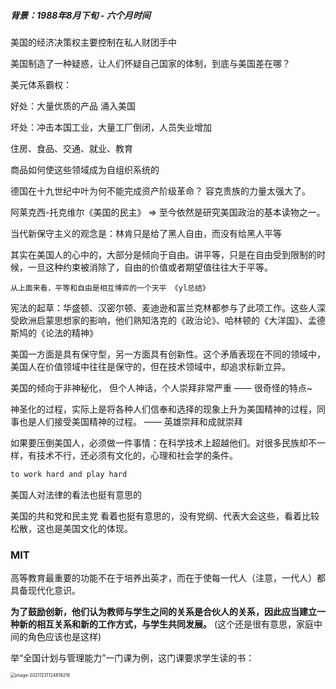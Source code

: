 ##### 背景：1988年8月下旬 - 六个月时间

美国的经济决策权主要控制在私人财团手中



美国制造了一种疑惑，让人们怀疑自己国家的体制，到底与美国差在哪？



美元体系霸权：

好处：大量优质的产品 涌入美国 

坏处：冲击本国工业，大量工厂倒闭，人员失业增加



住房、食品、交通、就业、教育

商品如何使这些领域成为自组织系统的



德国在十九世纪中叶为何不能完成资产阶级革命？  容克贵族的力量太强大了。

阿莱克西-托克维尔《美国的民主》 => 至今依然是研究美国政治的基本读物之一。

当代新保守主义的观念是：林肯只是给了黑人自由，而没有给黑人平等

其实在美国人的心中的，大部分是倾向于自由。讲平等，只是在自由受到限制的时候，一旦这种约束被消除了，自由的价值或者期望值往往大于平等。

```
从上面来看，平等和自由是相互博弈的一个天平 《yl总结》
```



宪法的起草：华盛顿、汉密尔顿、麦迪逊和富兰克林都参与了此项工作。这些人深受欧洲启蒙思想家的影响，他们熟知洛克的《政治论》、哈林顿的《大洋国》、孟德斯鸠的《论法的精神》



美国一方面是具有保守型，另一方面具有创新性。这个矛盾表现在不同的领域中，美国人在价值领域中往往是保守的，但在技术领域中，却追求标新立异。





美国的倾向于非神秘化， 但个人神话，个人崇拜非常严重   —— 很奇怪的特点~

神圣化的过程，实际上是将各种人们信奉和选择的现象上升为美国精神的过程，同事也是人们接受美国精神的过程。  —— 英雄崇拜和成就崇拜



如果要压倒美国人，必须做一件事情：在科学技术上超越他们。对很多民族却不一样，有技术不行，还必须有文化的，心理和社会学的条件。



```java
to work hard and play hard
```



美国人对法律的看法也挺有意思的

美国的共和党和民主党 看着也挺有意思的，没有党纲、代表大会这些，看着比较松散，这也是美国文化的体现。





### MIT

高等教育最重要的功能不在于培养出英才，而在于使每一代人（注意，一代人）都具备现代化意识。

<strong>为了鼓励创新，他们认为教师与学生之间的关系是合伙人的关系，因此应当建立一种新的相互关系和新的工作方式，与学生共同发展。</strong>    (这个还是很有意思，家庭中间的角色应该也是这样)



举“全国计划与管理能力”一门课为例，这门课要求学生读的书：

<img src="/Users/yangli/Library/Application Support/typora-user-images/image-20211231124818218.png" alt="image-20211231124818218" style="zoom:50%;margin-left:-1px" />



